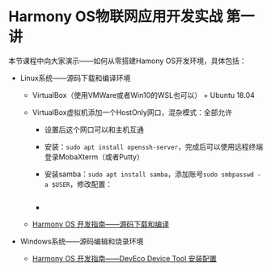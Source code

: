 # Harmony OS物联网应用开发实战 第一讲



本节课程中向大家演示——如何从零搭建Hamony OS开发环境，具体包括：

* Linux系统——源码下载和编译环境
  
  * VirtualBox（使用VMWare或者Win10的WSL也可以） + Ubuntu 18.04
  
  * VirtualBox虚拟机添加一个HostOnly网口，混杂模式：全部允许
  
    * 设置后这个网口可以和主机互通
  
    * 安装：`sudo apt install openssh-server`，完成后可以使用远程终端登录MobaXterm（或者Putty）
  
    * 安装samba：`sudo apt install samba`，添加账号`sudo smbpasswd -a $USER`，修改配置：
  
      ```
      
      ```
  
    * 
  
  * [Harmony OS 开发指南——源码下载和编译](hos_source_code_download_and_compile.md)
  
* Windows系统——源码编辑和烧录环境
  * [Harmony OS 开发指南——DevEco Device Tool 安装配置](hos_source_code_download_and_compile.md)






